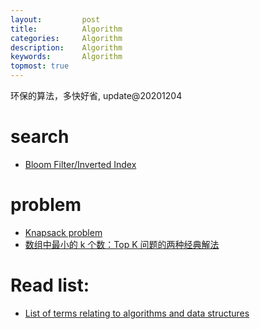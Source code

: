 ```yaml
---
layout:     	post
title:      	Algorithm
categories: 	Algorithm
description:   	Algorithm
keywords: 		Algorithm
topmost: true
---
```

  环保的算法，多快好省, update@20201204

# search

- [Bloom Filter/Inverted Index](大数据与算法系列之海量数据查找算法)

# problem

- [Knapsack problem](https://en.wikipedia.org/wiki/Knapsack_problem)
- [数组中最小的 k 个数：Top K 问题的两种经典解法](https://www.cxyxiaowu.com/10211.html)

# Read list:

- [List of terms relating to algorithms and data structures](https://en.wikipedia.org/wiki/List_of_terms_relating_to_algorithms_and_data_structures)

